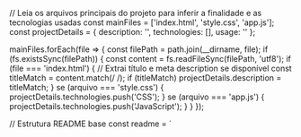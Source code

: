 // Leia os arquivos principais do projeto para inferir a finalidade e as tecnologias usadas
const mainFiles = ['index.html', 'style.css', 'app.js'];
const projectDetails = { description: '', technologies: [], usage: '' };

mainFiles.forEach(file => {
const filePath = path.join(__dirname, file);
if (fs.existsSync(filePath)) {
const content = fs.readFileSync(filePath, 'utf8');
if (file === 'index.html') {
// Extrai título e meta description se disponível
const titleMatch = content.match(/ <title> (.*?)</title>/);
if (titleMatch) projectDetails.description = titleMatch;
}
se (arquivo === 'style.css') {
projectDetails.technologies.push('CSS');
}
se (arquivo === 'app.js') {
projectDetails.technologies.push('JavaScript');
}
}
});

// Estrutura README base
const readme = `
